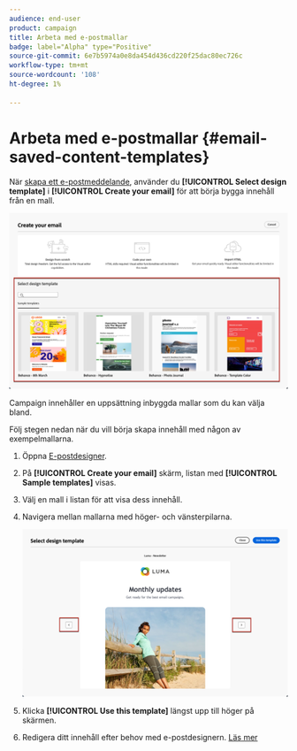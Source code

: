 ```yaml
---
audience: end-user
product: campaign
title: Arbeta med e-postmallar
badge: label="Alpha" type="Positive"
source-git-commit: 6e7b5974a0e8da454d436cd220f25dac80ec726c
workflow-type: tm+mt
source-wordcount: '108'
ht-degree: 1%

---
```


# Arbeta med e-postmallar {#email-saved-content-templates}

När [skapa ett e-postmeddelande](#create-email), använder du **[!UICONTROL Select design template]** i **[!UICONTROL Create your email]** för att börja bygga innehåll från en mall.

![](assets/email_designer-sample-templates.png)

Campaign innehåller en uppsättning inbyggda mallar som du kan välja bland.

Följ stegen nedan när du vill börja skapa innehåll med någon av exempelmallarna.

1. Öppna [E-postdesigner](create-email-content.md).

1. På **[!UICONTROL Create your email]** skärm, listan med **[!UICONTROL Sample templates]**  visas.

1. Välj en mall i listan för att visa dess innehåll.

1. Navigera mellan mallarna med höger- och vänsterpilarna.

   ![](assets/email_designer-sample-templates-navigate.png)

1. Klicka **[!UICONTROL Use this template]** längst upp till höger på skärmen.

1. Redigera ditt innehåll efter behov med e-postdesignern. [Läs mer](create-email-content.md)
